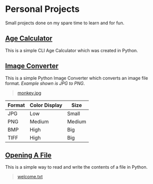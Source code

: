 # Personal Projects
Small projects done on my spare time to learn and for fun.

## [Age Calculator](https://github.com/tjruddy/personalProjects/tree/main/AgeCalculator)
This is a simple CLI Age Calculator which was created in Python.

## [Image Converter](https://github.com/tjruddy/personalProjects/tree/main/ImageConverter)
This is a simple Python Image Converter which converts an image file format. *Example shown is JPG to PNG*.
> [monkey.jpg](https://github.com/tjruddy/personalProjects/blob/main/ImageConverter/monkey.jpg)

| Format | Color Display |   Size    |
| ------ | ------------- | --------- |
|  JPG   |    Low        |   Small   |
|  PNG   |    Medium     |   Medium  |
|  BMP   |    High       |   Big     |
|  TIFF  |    High       |   Big     |

## [Opening A File](https://github.com/tjruddy/personalProjects/tree/main/OpeningAFile)
This is a simple way to read and write the contents of a file in Python.
> [welcome.txt](https://github.com/tjruddy/personalProjects/blob/main/OpeningAFile/welcome.txt)
